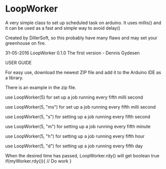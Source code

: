 # LoopWorker
A very simple class to set up scheduled task on arduino. It uses millis() and it can be used as a fast and simple way to avoid delay()

Created by DillerSoft, so this probably have many flaws and may set your greenhouse on fire.


31-05-2016 LoopWorker 0.1.0  The first version - Dennis Gydesen

USER GUIDE

For easy use, download the newest ZIP file and add it to the Arduino IDE as a library. 

There is an example in the zip file.

use LoopWorker(5) for set up a job running every fifth milli second

use LoopWorker(5, "ms") for set up a job running every fifth milli second

use LoopWorker(5, "s") for setting up a job running every fifth second

use LoopWorker(5, "m") for setting up a job running every fifth minute

use LoopWorker(5, "h") for setting up a job running every fifth hour

use LoopWorker(5, "d") for setting up a job running every fifth day

When the desired time has passed, LoopWorker.rdy() will get boolean true
if(myWorker.rdy()){ // Do work }

